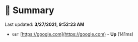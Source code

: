 # 📖 Summary
Last updated: **3/27/2021, 9:52:23 AM**

- `GET` [https://google.com](https://google.com) - **Up** (141ms)
